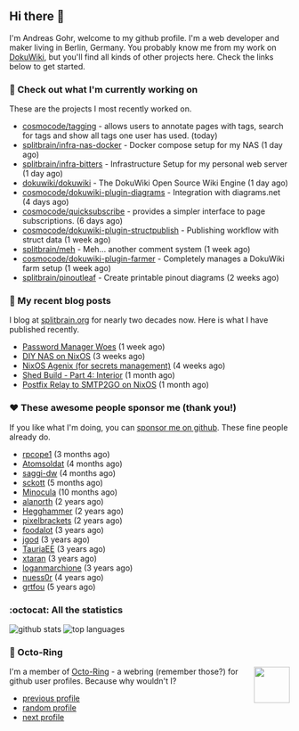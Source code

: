 ## Hi there :wave:

I'm Andreas Gohr, welcome to my github profile. I'm a web developer and maker living in Berlin, Germany. You probably know me from my work on [DokuWiki](https://github.com/dokuwiki/dokuwiki), but you'll find all kinds of other projects here. Check the links below to get started.

### :hammer: Check out what I'm currently working on

These are the projects I most recently worked on.


- [cosmocode/tagging](https://github.com/cosmocode/tagging) - allows users to annotate pages with tags, search for tags and show all tags one user has used. (today)
- [splitbrain/infra-nas-docker](https://github.com/splitbrain/infra-nas-docker) - Docker compose setup for my NAS (1 day ago)
- [splitbrain/infra-bitters](https://github.com/splitbrain/infra-bitters) - Infrastructure Setup for my personal web server (1 day ago)
- [dokuwiki/dokuwiki](https://github.com/dokuwiki/dokuwiki) - The DokuWiki Open Source Wiki Engine (1 day ago)
- [cosmocode/dokuwiki-plugin-diagrams](https://github.com/cosmocode/dokuwiki-plugin-diagrams) - Integration with diagrams.net (4 days ago)
- [cosmocode/quicksubscribe](https://github.com/cosmocode/quicksubscribe) - provides a simpler interface to page subscriptions. (6 days ago)
- [cosmocode/dokuwiki-plugin-structpublish](https://github.com/cosmocode/dokuwiki-plugin-structpublish) - Publishing workflow with struct data (1 week ago)
- [splitbrain/meh](https://github.com/splitbrain/meh) - Meh... another comment system (1 week ago)
- [cosmocode/dokuwiki-plugin-farmer](https://github.com/cosmocode/dokuwiki-plugin-farmer) - Completely manages a DokuWiki farm setup (1 week ago)
- [splitbrain/pinoutleaf](https://github.com/splitbrain/pinoutleaf) - Create printable pinout diagrams (2 weeks ago)

### :scroll: My recent blog posts

I blog at [splitbrain.org](https://www.splitbrain.org) for nearly two decades now. Here is what I have published recently.


- [Password Manager Woes](https://www.splitbrain.org/blog/2025-08/17-password_manager_woes) (1 week ago)
- [DIY NAS on NixOS](https://www.splitbrain.org/blog/2025-08/03-diy_nas_on_nixos) (3 weeks ago)
- [NixOS Agenix (for secrets management)](https://www.splitbrain.org/blog/2025-07/27-agenix) (4 weeks ago)
- [Shed Build - Part 4: Interior](https://www.splitbrain.org/blog/2025-07/26-shed_build_part_4_interior) (1 month ago)
- [Postfix Relay to SMTP2GO on NixOS](https://www.splitbrain.org/blog/2025-07/25-postfix_relay_to_smtp2go_on_nixos) (1 month ago)

### :hearts:️ These awesome people sponsor me (thank you!)

If you like what I'm doing, you can [sponsor me on github](https://github.com/sponsors/splitbrain). These fine people already do.


- [rpcope1](https://github.com/rpcope1) (3 months ago)
- [Atomsoldat](https://github.com/Atomsoldat) (4 months ago)
- [saggi-dw](https://github.com/saggi-dw) (4 months ago)
- [sckott](https://github.com/sckott) (5 months ago)
- [Minocula](https://github.com/Minocula) (10 months ago)
- [alanorth](https://github.com/alanorth) (2 years ago)
- [Hegghammer](https://github.com/Hegghammer) (2 years ago)
- [pixelbrackets](https://github.com/pixelbrackets) (2 years ago)
- [foodalot](https://github.com/foodalot) (3 years ago)
- [jgod](https://github.com/jgod) (3 years ago)
- [TauriaEE](https://github.com/TauriaEE) (3 years ago)
- [xtaran](https://github.com/xtaran) (3 years ago)
- [loganmarchione](https://github.com/loganmarchione) (3 years ago)
- [nuess0r](https://github.com/nuess0r) (4 years ago)
- [grtfou](https://github.com/grtfou) (5 years ago)

### :octocat: All the statistics

 ![github stats](https://github-readme-stats.vercel.app/api?username=splitbrain&show_icons=true&hide_title=true)
![top languages](https://github-readme-stats.vercel.app/api/top-langs/?username=splitbrain&layout=compact)


### :octopus: Octo-Ring

<img width="64" height="65" src="https://octo-ring.com/static/img/octo.png" align="right" alt="">

I'm a member of [Octo-Ring](https://octo-ring.com/) - a webring (remember those?) for github user profiles. Because why wouldn't I? 

* [previous profile](https://octo-ring.com/p/splitbrain/prev)
* [random profile](https://octo-ring.com/p/splitbrain/random)
* [next profile](https://octo-ring.com/p/splitbrain/next)


